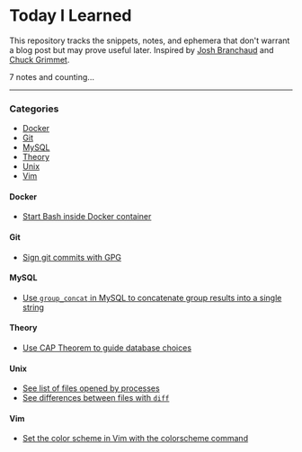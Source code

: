 # Today I Learned

This repository tracks the snippets, notes, and ephemera that don't warrant a blog post but may prove useful later.
Inspired by [Josh Branchaud](https://github.com/jbranchaud/til) and [Chuck Grimmet](http://www.cagrimmett.com/til/).

7 notes and counting...

---

### Categories
- [Docker](#docker)
- [Git](#git)
- [MySQL](#mysql)
- [Theory](#theory)
- [Unix](#unix)
- [Vim](#vim)


#### Docker
- [Start Bash inside Docker container](notes/docker/start-bash-inside-docker-container.md)

#### Git
- [Sign git commits with GPG](notes/git/sign-git-commits-with-gpg.md)

#### MySQL
- [Use `group_concat` in MySQL to concatenate group results into a single string](notes/mysql/use-group-concat-to-group-results.md)

#### Theory
- [Use CAP Theorem to guide database choices](notes/theory/use-cap-theorem.md)

#### Unix
- [See list of files opened by processes](notes/unix/see-files-opened-by-process.md)
- [See differences between files with `diff`](notes/unix/see-file-differences-with-diff.md)

#### Vim
- [Set the color scheme in Vim with the colorscheme command](notes/vim/set-color-scheme-in-vim.md)
